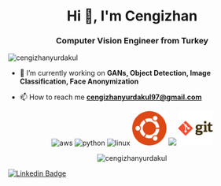 <h1 align="center">Hi 👋, I'm Cengizhan</h1>
<h3 align="center">Computer Vision Engineer from Turkey</h3>
<p align="left"> <img src="https://komarev.com/ghpvc/?username=cengizhanyurdakul" alt="cengizhanyurdakul" /> </p>

- 🔭 I’m currently working on **GANs, Object Detection, Image Classification, Face Anonymization**

- 📫 How to reach me **cengizhanyurdakul97@gmail.com**

</p><p align="center"><img src="https://konpa.github.io/devicon/devicon.git/icons/amazonwebservices/amazonwebservices-original-wordmark.svg" alt="aws" height="100"/> <img src="https://konpa.github.io/devicon/devicon.git/icons/python/python-original-wordmark.svg" alt="python"  height="100"/> <img src="https://konpa.github.io/devicon/devicon.git/icons/linux/linux-original.svg" alt="linux" height="70"/>
<img src="https://github.com/github/explore/blob/master/topics/ubuntu/ubuntu.png?raw=true" height="70" />
<img src="https://raw.githubusercontent.com/pytorch/pytorch/master/docs/source/_static/img/pytorch-logo-dark.png" height="50" /> <img src="https://github.com/github/explore/blob/master/topics/git/git.png?raw=true" height="70" /><p align="center">  <img src="https://github-readme-stats.vercel.app/api?username=cengizhanyurdakul&show_icons=true" alt="cengizhanyurdakul" /> 

[![Linkedin Badge](https://img.shields.io/badge/CengizhanYurdakul-follow%20on%20linkedin-blue?style=for-the-badge&logo=linkedin)](https://www.linkedin.com/in/cengizhan-yurdakul-a43a1518b/)

